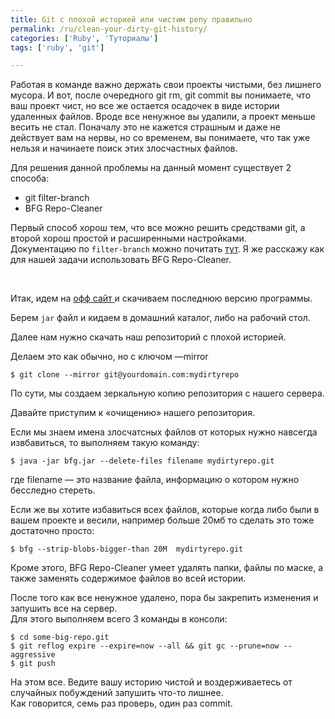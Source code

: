 ```yaml
---
title: Git с плохой историей или чистим репу правильно
permalink: /ru/clean-your-dirty-git-history/
categories: ['Ruby', 'Туториалы']
tags: ['ruby', 'git']

---
```

Работая в команде важно держать свои проекты чистыми, без лишнего мусора. И вот, после очередного git rm, git commit вы понимаете, что ваш проект чист, но все же остается осадочек в виде истории удаленных файлов. Вроде все ненужное вы удалили, а проект меньше весить не стал. Поначалу это не кажется страшным и даже не действует вам на нервы, но со временем, вы понимаете, что так уже нельзя и начинаете поиск этих злосчастных файлов.  
<!--more-->

Для решения данной проблемы на данный момент существует 2 способа:

  * git filter-branch
  * BFG Repo-Cleaner

Первый способ хорош тем, что все можно решить средствами git, а второй хорош простой и расширенными настройками.  
Документацию по `filter-branch` можно почитать [тут][1]. Я же расскажу как для нашей задачи использовать BFG Repo-Cleaner.

 

Итак, идем на [офф сайт ][2]и скачиваем последнюю версию программы.

Берем `jar` файл и кидаем в домашний каталог, либо на рабочий стол.

Далее нам нужно скачать наш репозиторий с плохой историей.

Делаем это как обычно, но с ключом —mirror

```
$ git clone --mirror git@yourdomain.com:mydirtyrepo
```

По сути, мы создаем зеркальную копию репозитория с нашего сервера.

Давайте приступим к «очищению» нашего репозитория.

Если мы знаем имена злосчатсных файлов от которых нужно навсегда извбавиться, то выполняем такую команду:

```
$ java -jar bfg.jar --delete-files filename mydirtyrepo.git
```

где filename — это название файла, информацию о котором нужно бесследно стереть.

Если же вы хотите избавиться всех файлов, которые когда либо были в вашем проекте и весили, например больше 20мб то сделать это тоже достаточно просто:

```
$ bfg --strip-blobs-bigger-than 20M  mydirtyrepo.git
```

Кроме этого, BFG Repo-Cleaner умеет удалять папки, файлы по маске, а также заменять содержимое файлов во всей истории.

После того как все ненужное удалено, пора бы закрепить изменения и запушить все на сервер.  
Для этого выполняем всего 3 команды в консоли:

```
$ cd some-big-repo.git
$ git reflog expire --expire=now --all && git gc --prune=now --aggressive
$ git push

```

На этом все. Ведите вашу историю чистой и воздерживаетесь от случайных побуждений запушить что-то лишнее.  
Как говорится, семь раз проверь, один раз commit.

 [1]: http://git-scm.com/docs/git-filter-branch
 [2]: https://rtyley.github.io/bfg-repo-cleaner/
